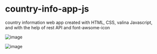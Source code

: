 # country-info-app-js
country information web app created with  HTML, CSS, valina Javascript, and with the help of rest API and font-awsome-icon


![image](https://github.com/Abdull121/country-info-app-js/assets/93944428/e2116fe9-d9b0-4b40-9a4c-3d2ab708ba17)

![image](https://github.com/Abdull121/country-info-app-js/assets/93944428/cc482801-5ff9-4aae-b64a-527e0779c49d)


